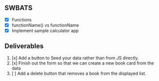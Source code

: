## SWBATS
- [x] Functions
- [x] functionName() vs functionName
- [x] Implement sample calculator app

## Deliverables
1. [x] Add a button to Seed your data rather than from JS directly.
2. [x] Finish out the form so that we can create a new book card from the data
3. [ ] Add a delete button that removes a book from the displayed list.
